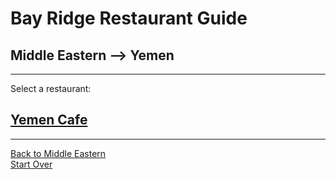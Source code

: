 # Bay Ridge Restaurant Guide
## Middle Eastern --> Yemen
---
Select a restaurant:
## [Yemen Cafe](https://www.yemencafe.com)
---
[Back to Middle Eastern](middle-eastern.md)  
[Start Over](../home.md)